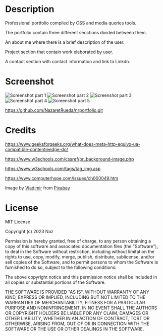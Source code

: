 # Description

Professional portfolio compiled by CSS and media queries tools. 

The portfolio contain three different secctions divided between them.

An about me where there is a brief description of the user.

Project section that contain work elaborated by user.

A contact section with contact information and link to Linkdn.

# Screenshot

![Screenshot part 1](<img width="1275" alt="Screenshot1" src="https://github.com/NazaretRueda/nrportfolio/assets/150092323/4d3eb1a6-dba1-491a-bc20-3a26c5a3e987">)
![Screenshot part 2](<img width="1275" alt="Screenshot2" src="https://github.com/NazaretRueda/nrportfolio/assets/150092323/f70f5a19-937c-42d7-b993-5da49322ae0c">)
![Screenshot part 3](<img width="1275" alt="Screenshot3" src="https://github.com/NazaretRueda/nrportfolio/assets/150092323/b56dd884-bdbc-42ac-aac7-92a0629442b2">)
![Screenshot part 4](<img width="1275" alt="Screenshot4" src="https://github.com/NazaretRueda/nrportfolio/assets/150092323/653532c4-8f04-4fe6-ba1b-2479a33944e7">)
![Screenshot part 5](<img width="1275" alt="Screenshot5" src="https://github.com/NazaretRueda/nrportfolio/assets/150092323/82f1952c-8c5d-4b3c-8342-d9ccf9f03236">)

https://github.com/NazaretRueda/nrportfolio.git

# Credits

https://www.geeksforgeeks.org/what-does-meta-http-equivx-ua-compatible-contentieedge-do/

https://www.w3schools.com/cssref/pr_background-image.php

https://www.w3schools.com/tags/tag_img.asp

https://www.computerhope.com/issues/ch000049.htm

Image by <a href="https://pixabay.com/users/volensnolens-13096260/?utm_source=link-attribution&utm_medium=referral&utm_campaign=image&utm_content=4561421">Vladimir</a> from <a href="https://pixabay.com//?utm_source=link-attribution&utm_medium=referral&utm_campaign=image&utm_content=4561421">Pixabay</a>

# License

MIT License

Copyright (c) 2023 Naz

Permission is hereby granted, free of charge, to any person obtaining a copy of this software and associated documentation files (the "Software"), to deal in the Software without restriction, including without limitation the rights to use, copy, modify, merge, publish, distribute, sublicense, and/or sell copies of the Software, and to permit persons to whom the Software is furnished to do so, subject to the following conditions:

The above copyright notice and this permission notice shall be included in all copies or substantial portions of the Software.

THE SOFTWARE IS PROVIDED "AS IS", WITHOUT WARRANTY OF ANY KIND, EXPRESS OR IMPLIED, INCLUDING BUT NOT LIMITED TO THE WARRANTIES OF MERCHANTABILITY, FITNESS FOR A PARTICULAR PURPOSE AND NONINFRINGEMENT. IN NO EVENT SHALL THE AUTHORS OR COPYRIGHT HOLDERS BE LIABLE FOR ANY CLAIM, DAMAGES OR OTHER LIABILITY, WHETHER IN AN ACTION OF CONTRACT, TORT OR OTHERWISE, ARISING FROM, OUT OF OR IN CONNECTION WITH THE SOFTWARE OR THE USE OR OTHER DEALINGS IN THE SOFTWARE.

